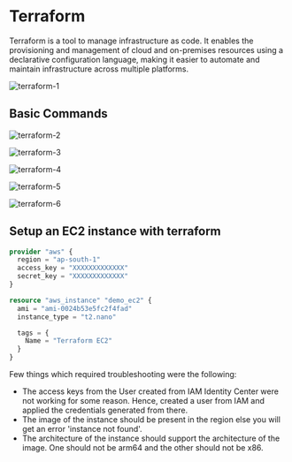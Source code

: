 # Terraform
Terraform is a tool to manage infrastructure as code. It enables the provisioning and management of cloud and on-premises resources using a declarative configuration language, making it easier to automate and maintain infrastructure across multiple platforms.

![terraform-1](/terraform-1.png)
## Basic Commands
![terraform-2](/terraform-2.png)

![terraform-3](/terraform-3.png)

![terraform-4](/terraform-4.png)

![terraform-5](/terraform-5.png)

![terraform-6](/terraform-6.png)
## Setup an EC2 instance with terraform
``` tf
provider "aws" {
  region = "ap-south-1"
  access_key = "XXXXXXXXXXXXX"
  secret_key = "XXXXXXXXXXXXX"
}

resource "aws_instance" "demo_ec2" {  
  ami = "ami-0024b53e5fc2f4fad"
  instance_type = "t2.nano"

  tags = {
    Name = "Terraform EC2"
  }
}

```
Few things which required troubleshooting were the following:
- The access keys from the User created from IAM Identity Center were not working for some reason. Hence, created a user from IAM and applied the credentials generated from there.
- The image of the instance should be present in the region else you will get an error 'instance not found'.
- The architecture of the instance should support the architecture of the image. One should not be arm64 and the other should not be x86.

